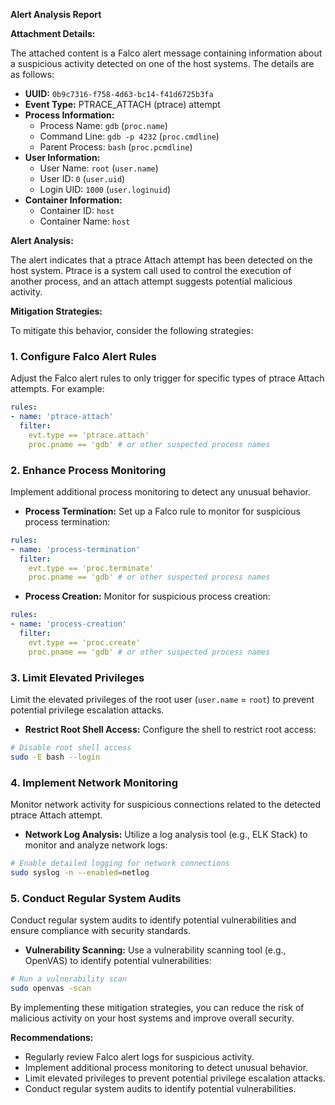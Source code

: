 **Alert Analysis Report**

**Attachment Details:**

The attached content is a Falco alert message containing information about a suspicious activity detected on one of the host systems. The details are as follows:

* **UUID:** `0b9c7316-f758-4d63-bc14-f41d6725b3fa`
* **Event Type:** PTRACE_ATTACH (ptrace) attempt
* **Process Information:**
	+ Process Name: `gdb` (`proc.name`)
	+ Command Line: `gdb -p 4232` (`proc.cmdline`)
	+ Parent Process: `bash` (`proc.pcmdline`)
* **User Information:**
	+ User Name: `root` (`user.name`)
	+ User ID: `0` (`user.uid`)
	+ Login UID: `1000` (`user.loginuid`)
* **Container Information:**
	+ Container ID: `host`
	+ Container Name: `host`

**Alert Analysis:**

The alert indicates that a ptrace Attach attempt has been detected on the host system. Ptrace is a system call used to control the execution of another process, and an attach attempt suggests potential malicious activity.

**Mitigation Strategies:**

To mitigate this behavior, consider the following strategies:

### 1. Configure Falco Alert Rules

Adjust the Falco alert rules to only trigger for specific types of ptrace Attach attempts. For example:
```yaml
rules:
- name: 'ptrace-attach'
  filter:
    evt.type == 'ptrace.attach'
    proc.pname == 'gdb' # or other suspected process names
```
### 2. Enhance Process Monitoring

Implement additional process monitoring to detect any unusual behavior.

*   **Process Termination:** Set up a Falco rule to monitor for suspicious process termination:
```yaml
rules:
- name: 'process-termination'
  filter:
    evt.type == 'proc.terminate'
    proc.pname == 'gdb' # or other suspected process names
```
*   **Process Creation:** Monitor for suspicious process creation:
```yaml
rules:
- name: 'process-creation'
  filter:
    evt.type == 'proc.create'
    proc.pname == 'gdb' # or other suspected process names
```

### 3. Limit Elevated Privileges

Limit the elevated privileges of the root user (`user.name` = `root`) to prevent potential privilege escalation attacks.

*   **Restrict Root Shell Access:** Configure the shell to restrict root access:
```bash
# Disable root shell access
sudo -E bash --login
```

### 4. Implement Network Monitoring

Monitor network activity for suspicious connections related to the detected ptrace Attach attempt.

*   **Network Log Analysis:** Utilize a log analysis tool (e.g., ELK Stack) to monitor and analyze network logs:
```bash
# Enable detailed logging for network connections
sudo syslog -n --enabled=netlog
```

### 5. Conduct Regular System Audits

Conduct regular system audits to identify potential vulnerabilities and ensure compliance with security standards.

*   **Vulnerability Scanning:** Use a vulnerability scanning tool (e.g., OpenVAS) to identify potential vulnerabilities:
```bash
# Run a vulnerability scan
sudo openvas -scan
```

By implementing these mitigation strategies, you can reduce the risk of malicious activity on your host systems and improve overall security.

**Recommendations:**

*   Regularly review Falco alert logs for suspicious activity.
*   Implement additional process monitoring to detect unusual behavior.
*   Limit elevated privileges to prevent potential privilege escalation attacks.
*   Conduct regular system audits to identify potential vulnerabilities.